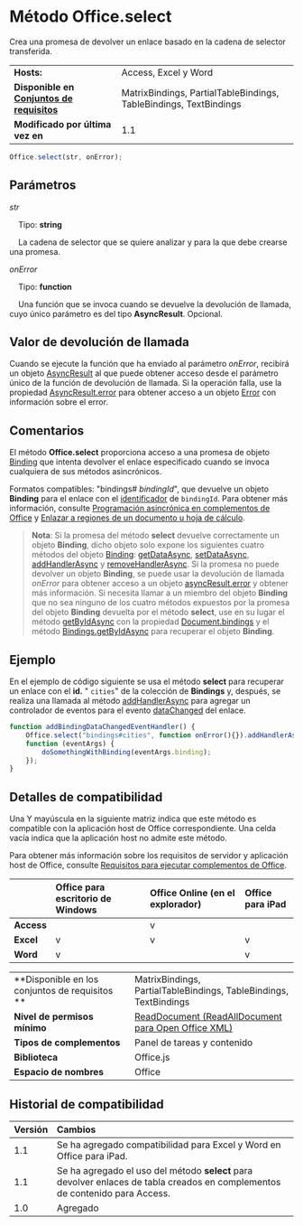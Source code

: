 

# Método Office.select
Crea una promesa de devolver un enlace basado en la cadena de selector transferida.

|||
|:-----|:-----|
|**Hosts:**|Access, Excel y Word|
|**Disponible en [Conjuntos de requisitos](../../docs/overview/specify-office-hosts-and-api-requirements.md)**|MatrixBindings, PartialTableBindings, TableBindings, TextBindings|
|**Modificado por última vez en**|1.1|

```js
Office.select(str, onError);
```


## Parámetros


_str_<br/>
&nbsp;&nbsp;&nbsp;&nbsp;Tipo: **string**<br/>
&nbsp;&nbsp;&nbsp;&nbsp;La cadena de selector que se quiere analizar y para la que debe crearse una promesa.

_onError_<br/>
&nbsp;&nbsp;&nbsp;&nbsp;Tipo: **function**<br/>
&nbsp;&nbsp;&nbsp;&nbsp;Una función que se invoca cuando se devuelve la devolución de llamada, cuyo único parámetro es del tipo **AsyncResult**. Opcional.
    

## Valor de devolución de llamada

Cuando se ejecute la función que ha enviado al parámetro _onError_, recibirá un objeto [AsyncResult](../../reference/shared/asyncresult.md) al que puede obtener acceso desde el parámetro único de la función de devolución de llamada. Si la operación falla, use la propiedad [AsyncResult.error](../../reference/shared/asyncresult.error.md) para obtener acceso a un objeto [Error](../../reference/shared/error.md) con información sobre el error.


## Comentarios

El método **Office.select** proporciona acceso a una promesa de objeto [Binding](../../reference/shared/binding.md) que intenta devolver el enlace especificado cuando se invoca cualquiera de sus métodos asincrónicos.

Formatos compatibles: "bindings# _bindingId_", que devuelve un objeto **Binding** para el enlace con el [identificador](../../reference/shared/binding.id.md) de `bindingId`. Para obtener más información, consulte [Programación asincrónica en complementos de Office](../../docs/develop/asynchronous-programming-in-office-add-ins.md#asynchronous-programming-using-the-promises-pattern-to-access-data-in-bindings) y [Enlazar a regiones de un documento u hoja de cálculo](../../docs/develop/bind-to-regions-in-a-document-or-spreadsheet.md).


 >**Nota**: Si la promesa del método **select** devuelve correctamente un objeto **Binding**, dicho objeto solo expone los siguientes cuatro métodos del objeto [Binding](../../reference/shared/binding.md): [getDataAsync](../../reference/shared/binding.getdataasync.md), [setDataAsync](../../reference/shared/binding.setdataasync.md), [addHandlerAsync](../../reference/shared/binding.addhandlerasync.md) y [removeHandlerAsync](../../reference/shared/binding.removehandlerasync.md). Si la promesa no puede devolver un objeto **Binding**, se puede usar la devolución de llamada _onError_ para obtener acceso a un objeto [asyncResult.error](../../reference/shared/asyncresult.error.md) y obtener más información. Si necesita llamar a un miembro del objeto **Binding** que no sea ninguno de los cuatro métodos expuestos por la promesa del objeto **Binding** devuelta por el método **select**, use en su lugar el método [getByIdAsync](../../reference/shared/bindings.getbyidasync.md) con la propiedad [Document.bindings](../../reference/shared/document.bindings.md) y el método [Bindings.getByIdAsync](../../reference/shared/bindings.getbyidasync.md) para recuperar el objeto **Binding**.


## Ejemplo

En el ejemplo de código siguiente se usa el método **select** para recuperar un enlace con el **id.** " `cities`" de la colección de **Bindings** y, después, se realiza una llamada al método [addHandlerAsync](../../reference/shared/binding.addhandlerasync.md) para agregar un controlador de eventos para el evento [dataChanged](../../reference/shared/binding.bindingdatachangedevent.md) del enlace.


```js
function addBindingDataChangedEventHandler() {
    Office.select("bindings#cities", function onError(){}).addHandlerAsync(Office.EventType.BindingDataChanged,
    function (eventArgs) {
        doSomethingWithBinding(eventArgs.binding);
    });
}
```




## Detalles de compatibilidad


Una Y mayúscula en la siguiente matriz indica que este método es compatible con la aplicación host de Office correspondiente. Una celda vacía indica que la aplicación host no admite este método.

Para obtener más información sobre los requisitos de servidor y aplicación host de Office, consulte [Requisitos para ejecutar complementos de Office](../../docs/overview/requirements-for-running-office-add-ins.md).



||**Office para escritorio de Windows**|**Office Online (en el explorador)**|**Office para iPad**|
|:-----|:-----|:-----|:-----|
|**Access**||v||
|**Excel**|v|v|v|
|**Word**|v||v|

|||
|:-----|:-----|
|**Disponible en los conjuntos de requisitos **|MatrixBindings, PartialTableBindings, TableBindings, TextBindings|
|**Nivel de permisos mínimo**|[ReadDocument (ReadAllDocument para Open Office XML)](../../docs/develop/requesting-permissions-for-api-use-in-content-and-task-pane-add-ins.md)|
|**Tipos de complementos**|Panel de tareas y contenido|
|**Biblioteca**|Office.js|
|**Espacio de nombres**|Office|

## Historial de compatibilidad



|**Versión**|**Cambios**|
|:-----|:-----|
|1.1|Se ha agregado compatibilidad para Excel y Word en Office para iPad.|
|1.1|Se ha agregado el uso del método **select** para devolver enlaces de tabla creados en complementos de contenido para Access.|
|1.0|Agregado|
